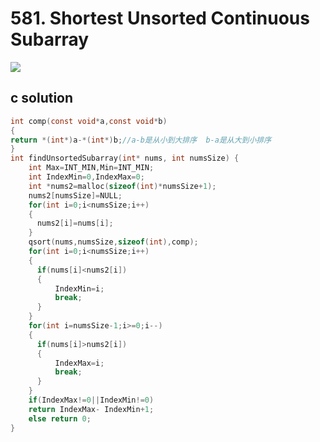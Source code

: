 # 581. Shortest Unsorted Continuous Subarray
<img src="https://github.com/vampire1996/LeetCode/blob/master/Problems/501-600/581.ShortestUnsortedContinuousSubarray/problem.png"/>

## c solution
```c
int comp(const void*a,const void*b)
{
return *(int*)a-*(int*)b;//a-b是从小到大排序  b-a是从大到小排序
}
int findUnsortedSubarray(int* nums, int numsSize) {
    int Max=INT_MIN,Min=INT_MIN;
    int IndexMin=0,IndexMax=0;
    int *nums2=malloc(sizeof(int)*numsSize+1);
    nums2[numsSize]=NULL;
    for(int i=0;i<numsSize;i++)
    {
      nums2[i]=nums[i];  
    }
    qsort(nums,numsSize,sizeof(int),comp);
    for(int i=0;i<numsSize;i++)
    {
      if(nums[i]<nums2[i]) 
      {
          IndexMin=i;
          break;
      }
    }
    for(int i=numsSize-1;i>=0;i--)
    {
      if(nums[i]>nums2[i]) 
      {
          IndexMax=i;
          break;
      }
    }
    if(IndexMax!=0||IndexMin!=0)
    return IndexMax- IndexMin+1;
    else return 0;
}
```
